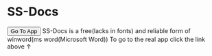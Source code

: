 # SS-Docs
<a href="https://sambhav-saraswat123.github.io/SS-Docs/app/"><button>Go To App</button></a>
SS-Docs is a free(lacks in fonts) and reliable form of winword(ms word(Microsoft Word))
To go to the real app click the link above ↑
